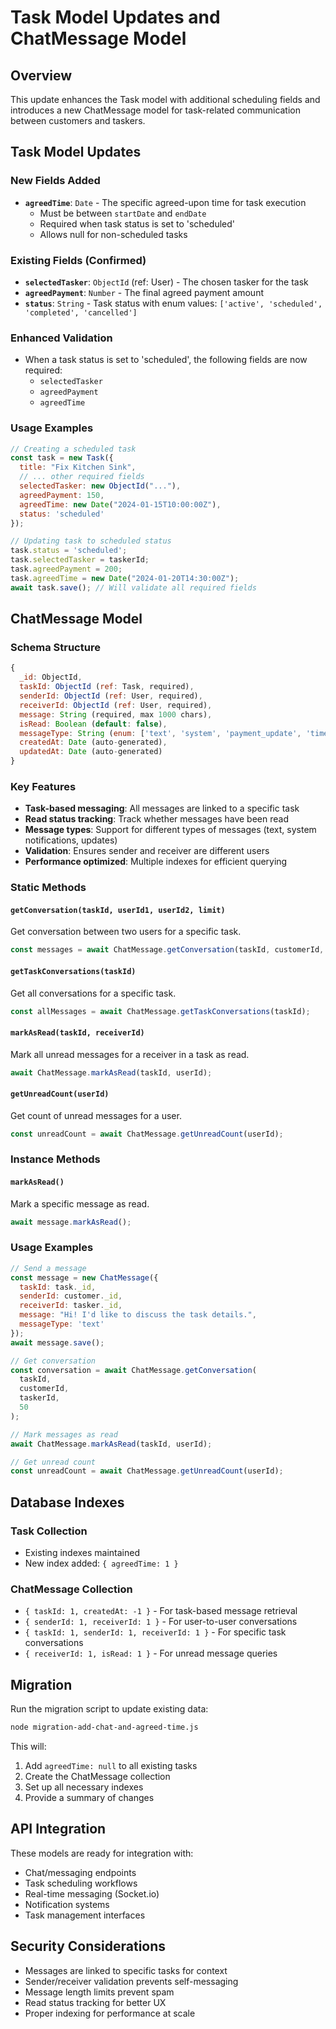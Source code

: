 # Task Model Updates and ChatMessage Model

## Overview
This update enhances the Task model with additional scheduling fields and introduces a new ChatMessage model for task-related communication between customers and taskers.

## Task Model Updates

### New Fields Added
- **`agreedTime`**: `Date` - The specific agreed-upon time for task execution
  - Must be between `startDate` and `endDate`
  - Required when task status is set to 'scheduled'
  - Allows null for non-scheduled tasks

### Existing Fields (Confirmed)
- **`selectedTasker`**: `ObjectId` (ref: User) - The chosen tasker for the task
- **`agreedPayment`**: `Number` - The final agreed payment amount
- **`status`**: `String` - Task status with enum values: `['active', 'scheduled', 'completed', 'cancelled']`

### Enhanced Validation
- When a task status is set to 'scheduled', the following fields are now required:
  - `selectedTasker`
  - `agreedPayment` 
  - `agreedTime`

### Usage Examples

```javascript
// Creating a scheduled task
const task = new Task({
  title: "Fix Kitchen Sink",
  // ... other required fields
  selectedTasker: new ObjectId("..."),
  agreedPayment: 150,
  agreedTime: new Date("2024-01-15T10:00:00Z"),
  status: 'scheduled'
});

// Updating task to scheduled status
task.status = 'scheduled';
task.selectedTasker = taskerId;
task.agreedPayment = 200;
task.agreedTime = new Date("2024-01-20T14:30:00Z");
await task.save(); // Will validate all required fields
```

## ChatMessage Model

### Schema Structure
```javascript
{
  _id: ObjectId,
  taskId: ObjectId (ref: Task, required),
  senderId: ObjectId (ref: User, required),
  receiverId: ObjectId (ref: User, required),
  message: String (required, max 1000 chars),
  isRead: Boolean (default: false),
  messageType: String (enum: ['text', 'system', 'payment_update', 'time_update'], default: 'text'),
  createdAt: Date (auto-generated),
  updatedAt: Date (auto-generated)
}
```

### Key Features
- **Task-based messaging**: All messages are linked to a specific task
- **Read status tracking**: Track whether messages have been read
- **Message types**: Support for different types of messages (text, system notifications, updates)
- **Validation**: Ensures sender and receiver are different users
- **Performance optimized**: Multiple indexes for efficient querying

### Static Methods

#### `getConversation(taskId, userId1, userId2, limit)`
Get conversation between two users for a specific task.

```javascript
const messages = await ChatMessage.getConversation(taskId, customerId, taskerId, 50);
```

#### `getTaskConversations(taskId)`
Get all conversations for a specific task.

```javascript
const allMessages = await ChatMessage.getTaskConversations(taskId);
```

#### `markAsRead(taskId, receiverId)`
Mark all unread messages for a receiver in a task as read.

```javascript
await ChatMessage.markAsRead(taskId, userId);
```

#### `getUnreadCount(userId)`
Get count of unread messages for a user.

```javascript
const unreadCount = await ChatMessage.getUnreadCount(userId);
```

### Instance Methods

#### `markAsRead()`
Mark a specific message as read.

```javascript
await message.markAsRead();
```

### Usage Examples

```javascript
// Send a message
const message = new ChatMessage({
  taskId: task._id,
  senderId: customer._id,
  receiverId: tasker._id,
  message: "Hi! I'd like to discuss the task details.",
  messageType: 'text'
});
await message.save();

// Get conversation
const conversation = await ChatMessage.getConversation(
  taskId, 
  customerId, 
  taskerId, 
  50
);

// Mark messages as read
await ChatMessage.markAsRead(taskId, userId);

// Get unread count
const unreadCount = await ChatMessage.getUnreadCount(userId);
```

## Database Indexes

### Task Collection
- Existing indexes maintained
- New index added: `{ agreedTime: 1 }`

### ChatMessage Collection
- `{ taskId: 1, createdAt: -1 }` - For task-based message retrieval
- `{ senderId: 1, receiverId: 1 }` - For user-to-user conversations
- `{ taskId: 1, senderId: 1, receiverId: 1 }` - For specific task conversations
- `{ receiverId: 1, isRead: 1 }` - For unread message queries

## Migration

Run the migration script to update existing data:

```bash
node migration-add-chat-and-agreed-time.js
```

This will:
1. Add `agreedTime: null` to all existing tasks
2. Create the ChatMessage collection
3. Set up all necessary indexes
4. Provide a summary of changes

## API Integration

These models are ready for integration with:
- Chat/messaging endpoints
- Task scheduling workflows
- Real-time messaging (Socket.io)
- Notification systems
- Task management interfaces

## Security Considerations

- Messages are linked to specific tasks for context
- Sender/receiver validation prevents self-messaging
- Message length limits prevent spam
- Read status tracking for better UX
- Proper indexing for performance at scale 